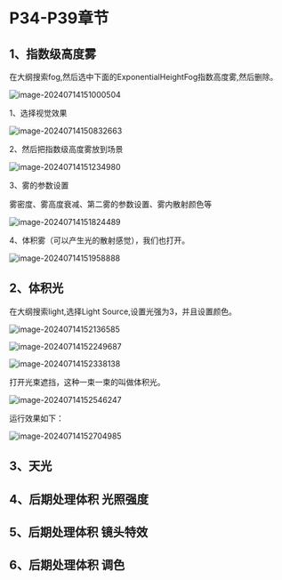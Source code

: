 # P34-P39章节

## 1、指数级高度雾

在大纲搜索fog,然后选中下面的ExponentialHeightFog指数高度雾,然后删除。

![image-20240714151000504](https://github.com/gosaintmrc/unreal-engine-learn/blob/main/课程章节内容/007_初涉视觉效果/img/001.png)

1、选择视觉效果

![image-20240714150832663](https://github.com/gosaintmrc/unreal-engine-learn/blob/main/课程章节内容/007_初涉视觉效果/img/01.png)

2、然后把指数级高度雾放到场景

![image-20240714151234980](https://github.com/gosaintmrc/unreal-engine-learn/blob/main/课程章节内容/007_初涉视觉效果/img/02.png)

3、雾的参数设置

雾密度、雾高度衰减、第二雾的参数设置、雾内散射颜色等

![image-20240714151824489](https://github.com/gosaintmrc/unreal-engine-learn/blob/main/课程章节内容/007_初涉视觉效果/img/03.png)

4、体积雾（可以产生光的散射感觉），我们也打开。

![image-20240714151958888](https://github.com/gosaintmrc/unreal-engine-learn/blob/main/课程章节内容/007_初涉视觉效果/img/04.png)

## 2、体积光

在大纲搜索light,选择Light Source,设置光强为3，并且设置颜色。

![image-20240714152136585](https://github.com/gosaintmrc/unreal-engine-learn/blob/main/课程章节内容/007_初涉视觉效果/img/05.png)

![image-20240714152249687](https://github.com/gosaintmrc/unreal-engine-learn/blob/main/课程章节内容/007_初涉视觉效果/img/06.png)

![image-20240714152338138](https://github.com/gosaintmrc/unreal-engine-learn/blob/main/课程章节内容/007_初涉视觉效果/img/07.png)



打开光束遮挡，这种一束一束的叫做体积光。

![image-20240714152546247](https://github.com/gosaintmrc/unreal-engine-learn/blob/main/课程章节内容/007_初涉视觉效果/img/08.png)



运行效果如下：

![image-20240714152704985](https://github.com/gosaintmrc/unreal-engine-learn/blob/main/课程章节内容/007_初涉视觉效果/img/09.png)

## 3、天光

## 4、后期处理体积 光照强度

## 5、后期处理体积 镜头特效

## 6、后期处理体积 调色

